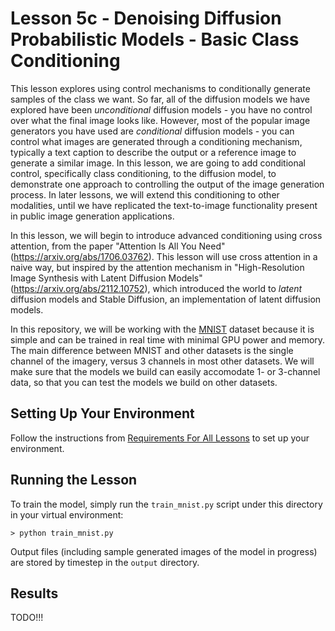 # Lesson 5c - Denoising Diffusion Probabilistic Models - Basic Class Conditioning

This lesson explores using control mechanisms to conditionally generate samples of the class we want. So far, all of the diffusion models we have explored have been *unconditional* diffusion models - you have no control over what the final image looks like. However, most of the popular image generators you have used are *conditional* diffusion models - you can control what images are generated through a conditioning mechanism, typically a text caption to describe the output or a reference image to generate a similar image. In this lesson, we are going to add conditional control, specifically class conditioning, to the diffusion model, to demonstrate one approach to controlling the output of the image generation process. In later lessons, we will extend this conditioning to other modalities, until we have replicated the text-to-image functionality present in public image generation applications. 

In this lesson, we will begin to introduce advanced conditioning using cross attention, from the paper "Attention Is All You Need" (https://arxiv.org/abs/1706.03762). This lesson will use cross attention in a naive way, but inspired by the attention mechanism in "High-Resolution Image Synthesis with Latent Diffusion Models" (https://arxiv.org/abs/2112.10752), which introduced the world to *latent* diffusion models and Stable Diffusion, an implementation of latent diffusion models.

In this repository, we will be working with the [MNIST](https://en.wikipedia.org/wiki/MNIST_database) dataset because it is simple and can be trained in real time with minimal GPU power and memory. The main difference between MNIST and other datasets is the single channel of the imagery, versus 3 channels in most other datasets. We will make sure that the models we build can easily accomodate 1- or 3-channel data, so that you can test the models we build on other datasets.

## Setting Up Your Environment

Follow the instructions from [Requirements For All Lessons](https://github.com/swookey-thinky/mindiffusion?tab=readme-ov-file#requirements-for-all-lessons) to set up your environment.

## Running the Lesson

To train the model, simply run the `train_mnist.py` script under this directory in your virtual environment:

```
> python train_mnist.py
```

Output files (including sample generated images of the model in progress) are stored by timestep in the `output` directory.

## Results

TODO!!!
